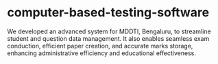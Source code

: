 # computer-based-testing-software
We developed an advanced system for MDDTI, Bengaluru, to streamline student and question data management. It also enables seamless exam conduction, efficient paper creation, and accurate marks storage, enhancing administrative efficiency and educational effectiveness.
